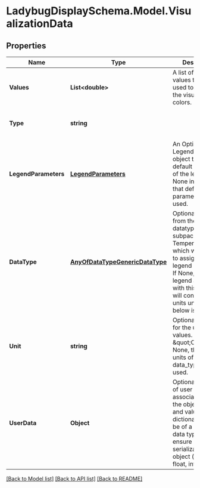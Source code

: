 
# LadybugDisplaySchema.Model.VisualizationData

## Properties

Name | Type | Description | Notes
------------ | ------------- | ------------- | -------------
**Values** | **List&lt;double&gt;** | A list of numerical values that will be used to generate the visualization colors. | 
**Type** | **string** |  | [optional] [readonly] [default to "VisualizationData"]
**LegendParameters** | [**LegendParameters**](LegendParameters.md) | An Optional LegendParameters object to override default parameters of the legend. None indicates that default legend parameters will be used. | [optional] 
**DataType** | [**AnyOfDataTypeGenericDataType**](AnyOfDataTypeGenericDataType.md) | Optional DataType from the ladybug datatype subpackage (ie. Temperature()) , which will be used to assign default legend properties. If None, the legend associated with this object will contain no units unless a unit below is specified. | [optional] 
**Unit** | **string** | Optional text string for the units of the values. (ie. \&quot;C\&quot;). If None, the default units of the data_type will be used. | [optional] [default to ""]
**UserData** | **Object** | Optional dictionary of user data associated with the object.All keys and values of this dictionary should be of a standard data type to ensure correct serialization of the object (eg. str, float, int, list). | [optional] 

[[Back to Model list]](../README.md#documentation-for-models)
[[Back to API list]](../README.md#documentation-for-api-endpoints)
[[Back to README]](../README.md)

